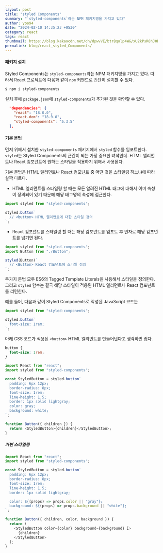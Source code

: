 ```yaml
---
layout: post
title: "styled Components"
summary: "`styled-components`라는 NPM 패키지명을 가지고 있다"
author: yoo94
date: "2024-02-10 14:35:23 +0530"
category: react
tags: react
thumbnail: https://blog.kakaocdn.net/dn/dpwvVE/btrBqolp4WG/xU2kPsR8hJ0Rpx9B1LSoZ1/img.png
permalink: blog/react_styled_Components/
---
```


#### 패키지 설치

Styled Components는 `styled-components`라는 NPM 패키지명을 가지고 있다. 따라서 React 프로젝트에 다음과 같이 `npm` 커맨드로 간단히 설치할 수 있다.

```bash
$ npm i styled-components
```

설치 후에 `package.json`에 `styled-components`가 추가된 것을 확인할 수 있다.

```json
  "dependencies": {
    "react": "18.0.0",
    "react-dom": "18.0.0",
    "styled-components": "5.3.5"
  },
```

#### 기본 문법

먼저 위에서 설치한 `styled-components` 패키지에서 `styled` 함수를 임포트한다. `styled`는 Styled Components의 근간이 되는 가장 중요한 녀석인데. HTML 엘리먼트나 React 컴포넌트에 원하는 스타일을 적용하기 위해서 사용된다.

기본 문법은 HTML 엘리먼트나 React 컴포넌트 중 어떤 것을 스타일링 하느냐에 따라 살짝 다르다.

- HTML 엘리먼트를 스타일링 할 때는 모든 알려진 HTML 태그에 대해서 이미 속성이 정의되어 있기 때문에 해당 태그명의 속성에 접근한다.

```javascript
import styled from "styled-components";

styled.button`
  // <button> HTML 엘리먼트에 대한 스타일 정의
`;
```

- React 컴포넌트를 스타일링 할 때는 해당 컴포넌트를 임포트 후 인자로 해당 컴포넌트를 넘기면 된다.

```javascript
import styled from "styled-components";
import Button from "./Button";

styled(Button)`
  // <Button> React 컴포넌트에 스타일 정의
`;
```

두가지 문법 모두 ES6의 Tagged Template Literals을 사용해서 스타일을 정의한다. 그리고 `styled` 함수는 결국 해당 스타일이 적용된 HTML 엘리먼트나 React 컴포넌트를 리턴한다.

예를 들어, 다음과 같이 Styled Components로 작성된 JavaScript 코드는

```javascript
import styled from "styled-components";

styled.button`
  font-size: 1rem;
`;
```

아래 CSS 코드가 적용된 `<button>` HTML 엘리먼트를 만들어낸다고 생각하면 쉽다.

```css
button {
  font-size: 1rem;
}
```

```javascript
import React from "react";
import styled from "styled-components";

const StyledButton = styled.button`
  padding: 6px 12px;
  border-radius: 8px;
  font-size: 1rem;
  line-height: 1.5;
  border: 1px solid lightgray;
  color: gray;
  background: white;
`;

function Button({ children }) {
  return <StyledButton>{children}</StyledButton>;
}
```

##### 가변 스타일링

```javascript
import React from "react";
import styled from "styled-components";

const StyledButton = styled.button`
  padding: 6px 12px;
  border-radius: 8px;
  font-size: 1rem;
  line-height: 1.5;
  border: 1px solid lightgray;

  color: ${(props) => props.color || "gray"};
  background: ${(props) => props.background || "white"};
`;

function Button({ children, color, background }) {
  return (
    <StyledButton color={color} background={background} Î>
      {children}
    </StyledButton>
  );
}
```
